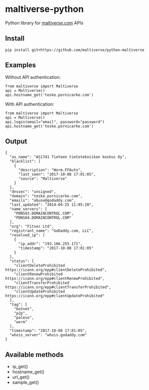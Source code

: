 # maltiverse-python
Python library for [maltiverse.com](https://www.maltiverse.com/) APIs

## Install

```
pip install git+https://github.com/maltiverse/python-maltiverse
```

## Examples

Without API authentication:

```
from maltiverse import Maltiverse
api = Maltiverse()
api.hostname_get('teske.pornicarke.com')
```

With API authentication:

```
from maltiverse import Maltiverse
api = Maltiverse()
api.login(email="email", password="password")
api.hostname_get('teske.pornicarke.com')
```

## Output

```  
{
  "as_name": "AS1741 Tieteen tietotekniikan keskus Oy",
  "blacklist": [
    {
      "description": "Worm.FFAuto",
      "last_seen": "2017-10-08 17:01:05",
      "source": "Maltiverse"
    }
  ],
  "dnssec": "unsigned",
  "domain": "teske.pornicarke.com",
  "emails": "abuse@godaddy.com",
  "last_updated": "2014-04-25 11:05:20",
  "name_servers": [
    "PDNS03.DOMAINCONTROL.COM",
    "PDNS04.DOMAINCONTROL.COM"
  ],
  "org": "Fitsec Ltd",
  "registrant_name": "GoDaddy.com, LLC",
  "resolved_ip": [
    {
      "ip_addr": "193.166.255.171",
      "timestamp": "2017-10-08 17:01:05"
    }
  ],
  "status": [
    "clientDeleteProhibited https://icann.org/epp#clientDeleteProhibited",
    "clientRenewProhibited https://icann.org/epp#clientRenewProhibited",
    "clientTransferProhibited https://icann.org/epp#clientTransferProhibited",
    "clientUpdateProhibited https://icann.org/epp#clientUpdateProhibited"
  ],
  "tag": [
    "botnet",
    "p2p",
    "palevo",
    "worm"
  ],
  "timestamp": "2017-10-08 17:01:05",
  "whois_server": "whois.godaddy.com"
}
```

## Available methods

+ ip_get()
+ hostname_get()
+ url_get()
+ sample_get()
